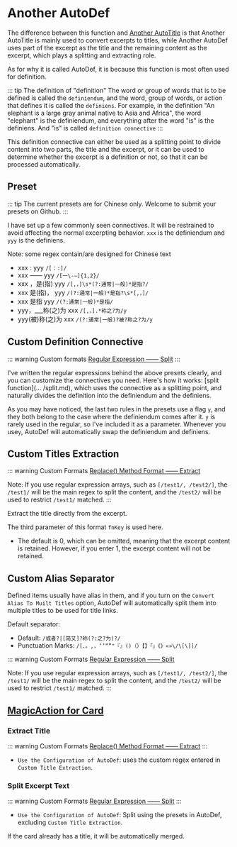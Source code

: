 # Another AutoDef

The difference between this function and [Another AutoTitle](anotherautotitle.md) is that Another AutoTitle is mainly used to convert excerpts to titles, while Another AutoDef uses part of the excerpt as the title and the remaining content as the excerpt, which plays a splitting and extracting role.

As for why it is called AutoDef, it is because this function is most often used for definition.

::: tip The definition of "definition"
The word or group of words that is to be defined is called the `definiendum`, and the word, group of words, or action that defines it is called the `definiens`. For example, in the definition "An elephant is a large gray animal native to Asia and Africa", the word "elephant" is the definiendum, and everything after the word "is" is the definiens. And "is" is called `definition connective`
:::

This definition connective can either be used as a splitting point to divide content into two parts, the title and the excerpt, or it can be used to determine whether the excerpt is a definition or not, so that it can be processed automatically.

## Preset

::: tip
The current presets are for Chinese only. Welcome to submit your presets on Github.
:::

I have set up a few commonly seen connectives. It will be restrained to avoid affecting the normal excerpting behavior. `xxx` is the definiendum and `yyy` is the definiens.

Note: some regex contain/are designed for Chinese text

- xxx : yyy `/[：:]/`
- xxx —— yyy `/[一\-—]{1,2}/`
- xxx ，是(指) yyy `/[,，]\s*(?:通常|一般)*是指?/`
- xxx 是(指)， yyy `/(?:通常|一般)*是指?\s*[,，]/`
- xxx 是指 yyy `/(?:通常|一般)*是指/`
- yyy，\_\_\_称(之)为 xxx `/[,，].*称之?为/y`
- yyy(被)称(之)为 xxx `/(?:通常|一般)?被?称之?为/y`


## Custom Definition Connective

::: warning Custom formats
[Regular Expression —— Split](../custom.md#regular-expression)
:::

I've written the regular expressions behind the above presets clearly, and you can customize the connectives you need. Here's how it works: [split function](... /split.md), which uses the connective as a splitting point, and naturally divides the definition into the definiendum and the definiens.

As you may have noticed, the last two rules in the presets use a flag `y`, and they both belong to the case where the definiendum comes after it. `y` is rarely used in the regular, so I've included it as a parameter. Whenever you use`y`, AutoDef will automatically swap the definiendum and definiens.

## Custom Titles Extraction

::: warning Custom Formats
[Replace() Method Format —— Extract](../custom.md#replace-method)

Note: If you use regular expression arrays, such as `[/test1/, /test2/]`, the `/test1/` will be the main regex to split the content, and the `/test2/` will be used to restrict `/test1/` matched.
:::

Extract the title directly from the excerpt.

The third parameter of this format `fnKey` is used here.

- The default is 0, which can be omitted, meaning that the excerpt content is retained. However, if you enter 1, the excerpt content will not be retained.

## Custom Alias Separator

Defined items usually have alias in them, and if you turn on the `Convert Alias To Muilt Titles` option, AutoDef will automatically split them into multiple titles to be used for title links.

Default separator:

- Default: `/或者?|[简又]?称(?:之?为)?/`
- Punctuation Marks: `/[、。,，‘’“”"『』()（）【】「」《》«»\/\[\]]/`

::: warning Custom Formats
[Regular Expression —— Split](../custom.md#regular-expression)

Note: If you use regular expression arrays, such as `[/test1/, /test2/]`, the `/test1/` will be the main regex to split the content, and the `/test2/` will be used to restrict `/test1/` matched.
:::


## [MagicAction for Card](magicaction4card.md#extract-title)

### Extract Title

::: warning Custom Formats
[Replace() Method Format —— Extract](../custom.md#replace-method)
:::

- `Use the Configuration of AutoDef`: uses the custom regex entered in `Custom Title Extraction`.

### Split Excerpt Text

::: warning Custom Formats
[Regular Expression —— Split](../custom.md#regular-expression)
:::

- `Use the Configuration of AutoDef`: Split using the presets in AutoDef, excluding `Custom Title Extraction`.

If the card already has a title, it will be automatically merged.
